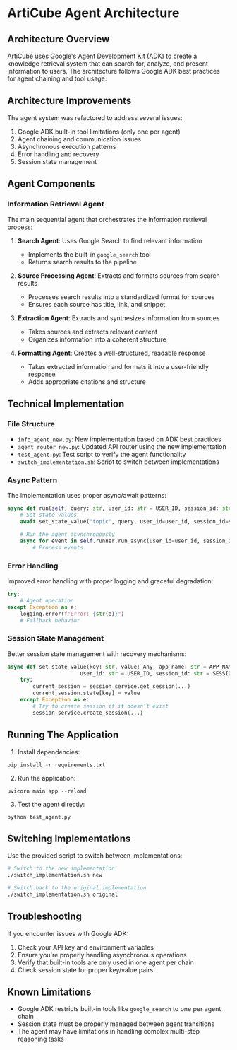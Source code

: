 # ArtiCube Agent Architecture

## Architecture Overview

ArtiCube uses Google's Agent Development Kit (ADK) to create a knowledge retrieval system that can search for, analyze, and present information to users. The architecture follows Google ADK best practices for agent chaining and tool usage.

## Architecture Improvements

The agent system was refactored to address several issues:

1. Google ADK built-in tool limitations (only one per agent)
2. Agent chaining and communication issues
3. Asynchronous execution patterns
4. Error handling and recovery
5. Session state management

## Agent Components

### Information Retrieval Agent

The main sequential agent that orchestrates the information retrieval process:

1. **Search Agent**: Uses Google Search to find relevant information

   - Implements the built-in `google_search` tool
   - Returns search results to the pipeline

2. **Source Processing Agent**: Extracts and formats sources from search results

   - Processes search results into a standardized format for sources
   - Ensures each source has title, link, and snippet

3. **Extraction Agent**: Extracts and synthesizes information from sources

   - Takes sources and extracts relevant content
   - Organizes information into a coherent structure

4. **Formatting Agent**: Creates a well-structured, readable response
   - Takes extracted information and formats it into a user-friendly response
   - Adds appropriate citations and structure

## Technical Implementation

### File Structure

- `info_agent_new.py`: New implementation based on ADK best practices
- `agent_router_new.py`: Updated API router using the new implementation
- `test_agent.py`: Test script to verify the agent functionality
- `switch_implementation.sh`: Script to switch between implementations

### Async Pattern

The implementation uses proper async/await patterns:

```python
async def run(self, query: str, user_id: str = USER_ID, session_id: str = SESSION_ID) -> Dict[str, Any]:
    # Set state values
    await set_state_value("topic", query, user_id=user_id, session_id=session_id)

    # Run the agent asynchronously
    async for event in self.runner.run_async(user_id=user_id, session_id=session_id, new_message=content):
        # Process events
```

### Error Handling

Improved error handling with proper logging and graceful degradation:

```python
try:
    # Agent operation
except Exception as e:
    logging.error(f"Error: {str(e)}")
    # Fallback behavior
```

### Session State Management

Better session state management with recovery mechanisms:

```python
async def set_state_value(key: str, value: Any, app_name: str = APP_NAME,
                       user_id: str = USER_ID, session_id: str = SESSION_ID):
    try:
        current_session = session_service.get_session(...)
        current_session.state[key] = value
    except Exception as e:
        # Try to create session if it doesn't exist
        session_service.create_session(...)
```

## Running The Application

1. Install dependencies:

```
pip install -r requirements.txt
```

2. Run the application:

```
uvicorn main:app --reload
```

3. Test the agent directly:

```
python test_agent.py
```

## Switching Implementations

Use the provided script to switch between implementations:

```bash
# Switch to the new implementation
./switch_implementation.sh new

# Switch back to the original implementation
./switch_implementation.sh original
```

## Troubleshooting

If you encounter issues with Google ADK:

1. Check your API key and environment variables
2. Ensure you're properly handling asynchronous operations
3. Verify that built-in tools are only used in one agent per chain
4. Check session state for proper key/value pairs

## Known Limitations

- Google ADK restricts built-in tools like `google_search` to one per agent chain
- Session state must be properly managed between agent transitions
- The agent may have limitations in handling complex multi-step reasoning tasks
